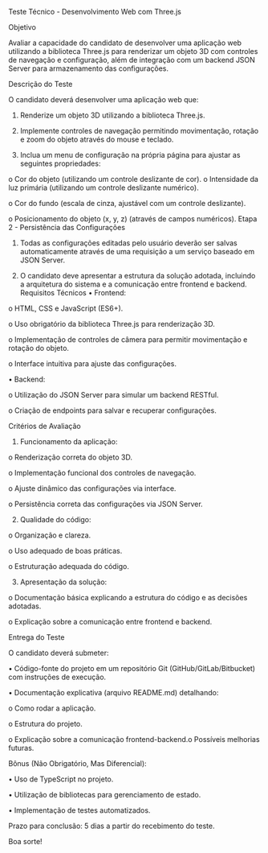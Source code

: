 Teste Técnico - Desenvolvimento Web com Three.js

Objetivo

Avaliar a capacidade do candidato de desenvolver uma aplicação web utilizando a
biblioteca Three.js para renderizar um objeto 3D com controles de navegação e
configuração, além de integração com um backend JSON Server para
armazenamento das configurações.

Descrição do Teste

O candidato deverá desenvolver uma aplicação web que:

1. Renderize um objeto 3D utilizando a biblioteca Three.js.

2. Implemente controles de navegação permitindo movimentação, rotação
e zoom do objeto através do mouse e teclado.

3. Inclua um menu de configuração na própria página para ajustar as
seguintes propriedades:

o Cor do objeto (utilizando um controle deslizante de cor).
o Intensidade da luz primária (utilizando um controle deslizante
numérico).

o Cor do fundo (escala de cinza, ajustável com um controle
deslizante).

o Posicionamento do objeto (x, y, z) (através de campos numéricos).
Etapa 2 - Persistência das Configurações

1. Todas as configurações editadas pelo usuário deverão ser salvas
automaticamente através de uma requisição a um serviço baseado em
JSON Server.

2. O candidato deve apresentar a estrutura da solução adotada, incluindo a
arquitetura do sistema e a comunicação entre frontend e backend.
Requisitos Técnicos
• Frontend:

o HTML, CSS e JavaScript (ES6+).

o Uso obrigatório da biblioteca Three.js para renderização 3D.

o Implementação de controles de câmera para permitir
movimentação e rotação do objeto.

o Interface intuitiva para ajuste das configurações.

• Backend:

o Utilização do JSON Server para simular um backend RESTful.

o Criação de endpoints para salvar e recuperar configurações.

Critérios de Avaliação

1. Funcionamento da aplicação:

o Renderização correta do objeto 3D.

o Implementação funcional dos controles de navegação.

o Ajuste dinâmico das configurações via interface.

o Persistência correta das configurações via JSON Server.

2. Qualidade do código:

o Organização e clareza.

o Uso adequado de boas práticas.

o Estruturação adequada do código.

3. Apresentação da solução:

o Documentação básica explicando a estrutura do código e as decisões adotadas.

o Explicação sobre a comunicação entre frontend e backend.

Entrega do Teste

O candidato deverá submeter:

• Código-fonte do projeto em um repositório Git (GitHub/GitLab/Bitbucket)
com instruções de execução.

• Documentação explicativa (arquivo README.md) detalhando:

o Como rodar a aplicação.

o Estrutura do projeto.

o Explicação sobre a comunicação frontend-backend.o Possíveis melhorias futuras.

Bônus (Não Obrigatório, Mas Diferencial):

• Uso de TypeScript no projeto.

• Utilização de bibliotecas para gerenciamento de estado.

• Implementação de testes automatizados.

Prazo para conclusão: 5 dias a partir do recebimento do teste.

Boa sorte!